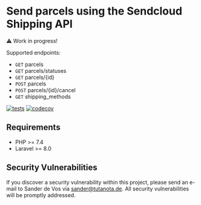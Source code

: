 # Send parcels using the Sendcloud Shipping API

⚠️ Work in progress!

Supported endpoints:
- `GET` parcels
- `GET` parcels/statuses
- `GET` parcels/{id}
- `POST` parcels
- `POST` parcels/{id}/cancel
- `GET` shipping_methods

[![tests](https://github.com/sander3/laravel-sendcloud/workflows/Laravel/badge.svg)](https://github.com/sander3/laravel-sendcloud/actions?query=workflow%3ALaravel)
[![codecov](https://codecov.io/gh/sander3/laravel-sendcloud/branch/master/graph/badge.svg)](https://codecov.io/gh/sander3/laravel-sendcloud)

## Requirements

- PHP >= 7.4
- Laravel >= 8.0

## Security Vulnerabilities

If you discover a security vulnerability within this project, please send an e-mail to Sander de Vos via [sander@tutanota.de](mailto:sander@tutanota.de). All security vulnerabilities will be promptly addressed.
